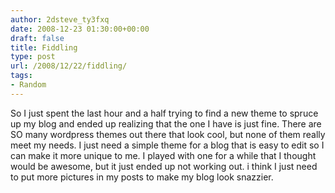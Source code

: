 ```yaml
---
author: 2dsteve_ty3fxq
date: 2008-12-23 01:30:00+00:00
draft: false
title: Fiddling
type: post
url: /2008/12/22/fiddling/
tags:
- Random
---
```


So I just spent the last hour and a half trying to find a new theme to spruce up my blog and ended up realizing that the one I have is just fine. There are SO many wordpress themes out there that look cool, but none of them really meet my needs. I just need a simple theme for a blog that is easy to edit so I can make it more unique to me. I played with one for a while that I thought would be awesome, but it just ended up not working out. i think I just need to put more pictures in my posts to make my blog look snazzier.
